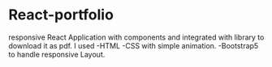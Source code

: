 # React-portfolio
responsive React Application with components and integrated with library to download it as pdf.
I used
-HTML
-CSS with simple animation.
-Bootstrap5 to handle responsive Layout.

